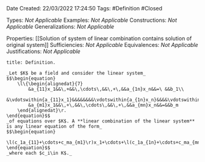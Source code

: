 <br />
<br />

Date Created: 22/03/2022 17:24:50
Tags: #Definition #Closed 

Types: _Not Applicable_
Examples: _Not Applicable_
Constructions: _Not Applicable_
Generalizations: _Not Applicable_

Properties: [[Solution of system of linear combination contains solution of original system]]
Sufficiencies: _Not Applicable_
Equivalences: _Not Applicable_
Justifications: _Not Applicable_

``` ad-Definition
title: Definition.

_Let $K$ be a field and consider the linear system_
$$\begin{equation}
    \l\{\begin{alignedat}{7}
        &a_{11}x_1&&\,+&&\,\cdots\,&&\,+\,&&a_{1n}x_n&&=\ &&b_1\\
        &\vdotswithin{a_{11}x_1}&&&&&&&&\vdotswithin{a_{1n}x_n}&&&&\vdotswithin{b_1}\\
        &a_{m1}x_1&&\,+\,&&\,\cdots\,&&\,+\,&&a_{mn}x_n&&=&&b_m
    \end{alignedat}\r.
\end{equation}$$
_of equations over $K$. A **linear combination of the linear system** is any linear equation of the form_
$$\begin{equation}
    \l(c_1a_{11}+\cdots+c_ma_{m1}\r)x_1+\cdots+\l(c_1a_{1n}+\cdots+c_ma_{mn}\r)x_n=c_1b_1+\cdots+c_mb_m
\end{equation}$$
_where each $c_i\in K$._

```
